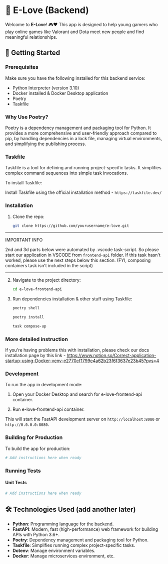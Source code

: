 # 💖 E-Love (Backend)

Welcome to **E-Love**! 🎮❤️ This app is designed to help young gamers who play online games like
Valorant and Dota meet new people and find meaningful relationships.

## 🚀 Getting Started

### Prerequisites

Make sure you have the following installed for this backend service:

- Python Interpreter (version 3.10)
- Docker installed & Docker Desktop application
- Poetry
- Taskfile

### Why Use Poetry?

Poetry is a dependency management and packaging tool for Python. It provides a more comprehensive and user-friendly approach compared to pip,
by handling dependencies in a lock file, managing virtual environments, and simplifying the publishing process.

### Taskfile

Taskfile is a tool for defining and running project-specific tasks. It simplifies complex command sequences into simple task invocations.

To install Taskfile:

Install Taskfile using the official installation method - `https://taskfile.dev/`

### Installation

1. Clone the repo:

   ```sh
   git clone https://github.com/yourusername/e-love.git
   ```

*** 

IMPORTANT INFO

2nd and 3d parts below were automated by .vscode task-script. 
So please start our application in VSCODE from ``` frontend-api ``` folder.
If this task hasn't worked, please use the next steps below this section.
(FYI, composing containers task isn't included in the script)

***

2. Navigate to the project directory:

   ```sh
   cd e-love-frontend-api
   ```

3. Run dependencies installation & other stuff using Taskfile:

   ```sh
   poetry shell
   ```

   ```sh
   poetry install
   ```

   ```sh
   task compose-up
   ```

### More detailed instruction

If you're having problems this with installation, please check our docs installation page by this link - https://www.notion.so/Correct-application-startup-using-Docker-venv-e2770cf1799e4a62b23f6f3637e23b45?pvs=4 

### Development

To run the app in development mode:

1. Open your Docker Desktop and search for e-love-frontend-api container.

2. Run e-love-frontend-api container.

This will start the FastAPI development server on `http://localhost:8080` or `http://0.0.0.0:8080`.

### Building for Production

To build the app for production:

```sh
# Add instructions here when ready
```

### Running Tests

#### Unit Tests

```sh
# Add instructions here when ready
```

## 🛠️ Technologies Used (add another later)

- **Python**: Programming language for the backend.
- **FastAPI**: Modern, fast (high-performance) web framework for building APIs with Python 3.6+.
- **Poetry**: Dependency management and packaging tool for Python.
- **Taskfile**: Simplifies running complex project-specific tasks.
- **Dotenv**: Manage environment variables.
- **Docker**: Manage microservices environment, etc.
